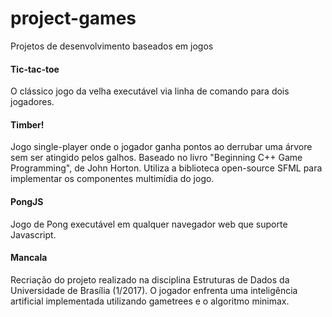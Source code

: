 # project-games
Projetos de desenvolvimento baseados em jogos

#### Tic-tac-toe

O clássico jogo da velha executável via linha de comando para dois jogadores.

#### Timber!

Jogo single-player onde o jogador ganha pontos ao derrubar uma árvore sem ser atingido pelos galhos.
Baseado no livro "Beginning C++ Game Programming", de John Horton.
Utiliza a biblioteca open-source SFML para implementar os componentes multimídia do jogo. 

#### PongJS

Jogo de Pong executável em qualquer navegador web que suporte Javascript.

####  Mancala

Recriação do projeto realizado na disciplina Estruturas de Dados da Universidade de Brasília (1/2017).
O jogador enfrenta uma inteligência artificial implementada utilizando gametrees e o algoritmo minimax.
